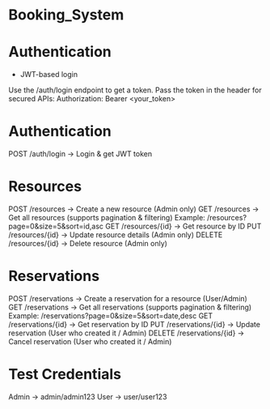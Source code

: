 # Booking_System

# Authentication
- JWT-based login

Use the /auth/login endpoint to get a token.
Pass the token in the header for secured APIs:
Authorization: Bearer <your_token>

# Authentication
POST /auth/login → Login & get JWT token

# Resources
POST /resources → Create a new resource (Admin only)
GET /resources → Get all resources (supports pagination & filtering)
Example: /resources?page=0&size=5&sort=id,asc
GET /resources/{id} → Get resource by ID
PUT /resources/{id} → Update resource details (Admin only)
DELETE /resources/{id} → Delete resource (Admin only)

# Reservations

POST /reservations → Create a reservation for a resource (User/Admin)
GET /reservations → Get all reservations (supports pagination & filtering)
Example: /reservations?page=0&size=5&sort=date,desc
GET /reservations/{id} → Get reservation by ID
PUT /reservations/{id} → Update reservation (User who created it / Admin)
DELETE /reservations/{id} → Cancel reservation (User who created it / Admin)

# Test Credentials
Admin → admin/admin123
User → user/user123
